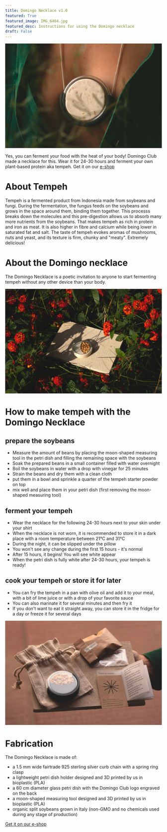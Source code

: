 ```yaml
---
title: Domingo Necklace v1.0
featured: True
featured_image: IMG_6404.jpg
featured_desc: Instructions for using the Domingo necklace
draft: False
---
```



![](IMG_6523.jpg)

Yes, you can ferment your food with the heat of your body! Domingo Club made a necklace for this. Wear it for 24-30 hours and ferment your own plant-based protein aka tempeh. Get it on our [e-shop](domingo-necklace.html)

# About Tempeh

Tempeh is a fermented product from Indonesia made from soybeans and fungi. During the fermentation, the fungus feeds on the soybeans and grows in the space around them, binding them together. This processs breaks down the molecules and this pre-digestion allows us to absorb many more nutrients from the soybeans. That makes tempeh as rich in protein and iron as meat. It is also higher in fibre and calcium while being lower in saturated fat and salt. The taste of tempeh evokes aromas of mushrooms, nuts and yeast, and its texture is firm, chunky and "meaty". Extremely delicious!

# About the Domingo necklace

The Domingo Necklace is a poetic invitation to anyone to start fermenting tempeh without any other device than your body.

![](IMG_6570.jpg)

# How to make tempeh with the Domingo Necklace

## prepare the soybeans

- Measure the amount of beans by placing the moon-shaped measuring tool in the petri dish and filling the remaining space with the soybeans
- Soak the prepared beans in a small container filled with water overnight
- Boil the soybeans in water with a drop with vinegar for 25 minutes
- Strain the beans and dry them with a clean cloth
- put them in a bowl and sprinkle a quarter of the tempeh starter powder on top
- mix well and place them in your petri dish (first removing the moon-shaped measuring tool)

## ferment your tempeh

- Wear the necklace for the following 24-30 hours next to your skin under your shirt
- When the necklace is not worn, it is recommended to store it in a dark place with a room temperature between 21°C and 31°C
- During the night, it can be slipped under the pillow
- You won't see any change during the first 15 hours - it's normal
- After 15 hours, it begins! You will see white appear
- When the petri dish is fully white after 24-30 hours, your tempeh is ready!

## cook your tempeh or store it for later

- You can fry the tempeh in a pan with olive oil and add it to your meal, with a bit of lime juice or with a drop of your favorite sauce
- You can also marinate it for several minutes and then fry it
- If you don't want to eat it straight away, you can store it in the fridge for a day or freeze it for several days

![](IMG_6404.jpg)
<!-- ![](IMG_6601.jpg) -->

# Fabrication

The Domingo Necklace is made of:

- a 1.5 mm wide fairtrade 925 sterling silver curb chain with a spring ring clasp
- a lightweight petri dish holder designed and 3D printed by us in bioplastic (PLA)
- a 60 cm diameter glass petri dish with the Domingo Club logo engraved on the back
- a moon-shaped measuring tool designed and 3D printed by us in bioplastic (PLA)
- organic split soybeans grown in Italy (non-GMO and no chemicals used during any stage of production)

[Get it on our e-shop](button:domingo-necklace.html)


